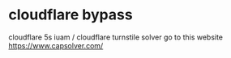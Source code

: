 # cloudflare bypass
 
cloudflare 5s iuam / cloudflare turnstile solver  go to this website https://www.capsolver.com/



 
 
 










